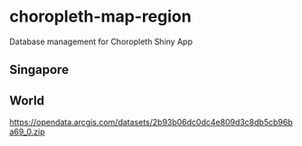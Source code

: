 # choropleth-map-region
Database management for Choropleth Shiny App

## Singapore

## World
https://opendata.arcgis.com/datasets/2b93b06dc0dc4e809d3c8db5cb96ba69_0.zip